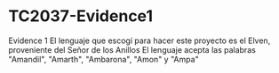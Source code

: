 # TC2037-Evidence1
Evidence 1 
El lenguaje que escogí para hacer este proyecto es el Elven, proveniente del Señor de los Anillos
El lenguaje acepta las palabras "Amandil", "Amarth", "Ambarona", "Amon" y "Ampa"

